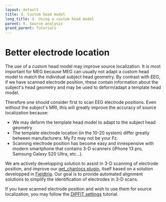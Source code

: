 ```yaml
---
layout: default
title: d. Custom head model
long_title: d. Using a custom head model
parent: 9. Source analysis
grand_parent: Tutorials
---
```

Better electrode location
===========================
The use of a custom head model may improve source localization. It is most important for MEG because 
MEG can usually not adapt a custom head model to match the individual subject head geometry. By contrast with
EEG, if we have scanned electrode position, these contain information about the subject's head geometry
and may be used to deform/adapt a template head model.

Therefore one should consider first to scan EEG electrode positions. Even without the subject's MRI, this
will greatly improve the accuracy of source localization because:
- We may deform the template head model to adapt to the subject head geometry
- The template electrode location (in the 10-20 system) differ greatly between manufacturers. My Fz may not be your Fz.
- Scanning electrode position has become easy and innexpensive with modern smartphone that contains 3-D scanners
(iPhone 13 pro, Samsung Galaxy S20 Ultra, etc...).  

We are actively developping solution to assist in 3-D scanning of electrode position, and improve our 
[get_chanlocs plugin](https://github.com/sccn/get_chanlocs/wiki), itself based on a solution 
developped in [Fieldtrip](https://www.fieldtriptoolbox.org/tutorial/electrode/). Our goal is to provide
automated alignment solutions to simplify the identification of electrodes in 3-D scans.

If you have scanned electrode position and wish to use them for source localization, you may follow the [DIPFIT settings](Model_Settings.md) tutorial.
